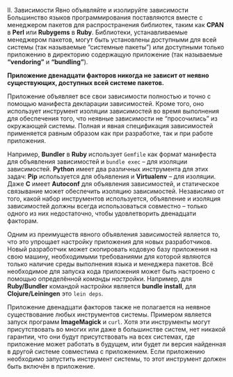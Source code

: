 II. Зависимости
Явно объявляйте и изолируйте зависимости
Большинство языков программирования поставляются вместе с менеджером пакетов для распространения библиотек, 
таким как **CPAN** в **Perl** или **Rubygems** в **Ruby**. Библиотеки, устанавливаемые менеджером пакетов, могут быть установлены 
доступными для всей системы (так называемые “системные пакеты”) или доступными только приложению в директорию 
содержащую приложение (так называемые **“vendoring”** и **“bundling”**).

**Приложение двенадцати факторов никогда не зависит от неявно существующих, доступных всей системе пакетов.** 

Приложение объявляет все свои зависимости полностью и точно с помощью манифеста декларации зависимостей. 
Кроме того, оно использует инструмент изоляции зависимостей во время выполнения для обеспечения того, что 
неявные зависимости не “просочились” из окружающей системы. Полная и явная спецификация зависимостей применяется
равным образом как при разработке, так и при работе приложения.

Например, **Bundler** в **Ruby** использует `Gemfile` как формат манифеста для объявления зависимостей и `bundle exec` – для 
изоляции зависимостей. **Python** имеет два различных инструмента для этих задач: **Pip** используется для объявления и 
**Virtualenv** – для изоляции. Даже **C** имеет **Autoconf** для объявления зависимостей, и статическое связывание может
обеспечить изоляцию зависимостей. Независимо от того, какой набор инструментов используется, объявление и изоляция 
зависимостей должны всегда использоваться совместно – только одного из них недостаточно, чтобы удовлетворить 
двенадцати факторам.

Одним из преимуществ явного объявления зависимостей является то, что это упрощает настройку приложения для новых 
разработчиков. Новый разработчик может скопировать кодовую базу приложения на свою машину, необходимыми требованиями 
для которой являются только наличие среды выполнения языка и менеджера пакетов. Всё необходимое для запуска кода 
приложения может быть настроено с помощью определённой *команды настройк*и. Например, для **Ruby/Bundler** командой настройки 
является **bundle install**, для **Clojure/Leiningen** это `lein deps`.

Приложение двенадцати факторов также не полагается на неявное существование любых инструментов системы. 
Примером является запуск программ **ImageMagick** и `curl`. Хотя эти инструменты могут присутствовать во многих 
или даже в большинстве систем, нет никакой гарантии, что они будут присутствовать на всех системах, где приложение 
может работать в будущем, или будет ли версия найденная в другой системе совместима с приложением. Если приложению 
необходимо запустить инструмент системы, то этот инструмент должен быть включён в приложение.